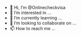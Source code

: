 - 👋 Hi, I’m @Onlinecheckvisa
- 👀 I’m interested in ...
- 🌱 I’m currently learning ...
- 💞️ I’m looking to collaborate on ...
- 📫 How to reach me ...

<!---
Onlinecheckvisa/Onlinecheckvisa is a ✨ special ✨ repository because its `README.md` (this file) appears on your GitHub profile.
You can click the Preview link to take a look at your changes.
--->
